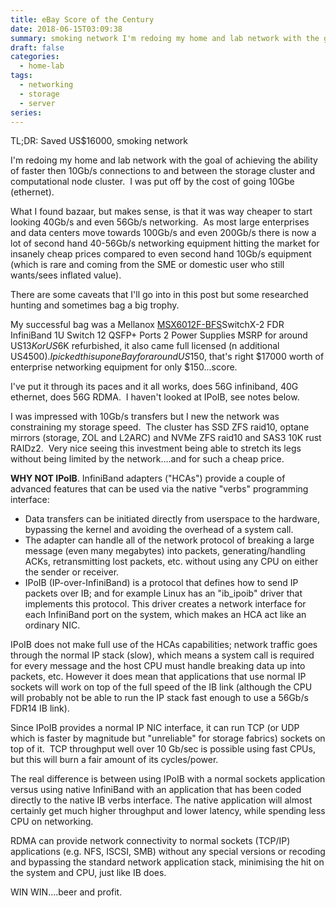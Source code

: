 ```yaml
---
title: eBay Score of the Century
date: 2018-06-15T03:09:38
summary: smoking network I'm redoing my home and lab network with the goal to go 10Gb/s.  Let's up that and go 40Gb/s and while were are at it let's take it even further with 56Gb/s....with a twist.  found Infiniband hardware cheaper then ethernet and it can do both
draft: false
categories:
  - home-lab
tags:
  - networking
  - storage
  - server
series:
---
```


TL;DR: Saved US$16000, smoking network

I'm redoing my home and lab network with the goal of achieving the ability of faster then 10Gb/s connections to and between the storage cluster and computational node cluster.  I was put off by the cost of going 10Gbe (ethernet).

What I found bazaar, but makes sense, is that it was way cheaper to start looking 40Gb/s and even 56Gb/s networking.  As most large enterprises and data centers move towards 100Gb/s and even 200Gb/s there is now a lot of second hand 40-56Gb/s networking equipment hitting the market for insanely cheap prices compared to even second hand 10Gb/s equipment (which is rare and coming from the SME or domestic user who still wants/sees inflated value).

There are some caveats that I'll go into in this post but some researched hunting and sometimes bag a big trophy.

My successful bag was a Mellanox [MSX6012F-BFS](https://store.mellanox.com/products/mellanox-msx6012f-2bfs-switchx-2-fdr-infiniband-1u-switch-12-qsfp-ports-2-power-supplies-ac-ppc460-short-depth-connector-airflow-out-rohs6.html?sku=MSX6012F-2BFS&gclid=CjwKCAjw2rjcBRBuEiwAheKeL4huzefYsBw3SvrUkZD0QZRD3fvGSY72qATk6ZVKdsimjJnE1fKIWRoCs5gQAvD_BwE)SwitchX-2 FDR InfiniBand 1U Switch 12 QSFP+ Ports 2 Power Supplies MSRP for around US$13K or US$6K refurbished, it also came full licensed (n additional US$4500).  I picked this up on eBay for around US$150, that's right $17000 worth of enterprise networking equipment for only $150...score.

I've put it through its paces and it all works, does 56G infiniband, 40G ethernet, does 56G RDMA.  I haven't looked at IPoIB, see notes below.

I was impressed with 10Gb/s transfers but I new the network was constraining my storage speed.  The cluster has SSD ZFS raid10, optane mirrors (storage, ZOL and L2ARC) and NVMe ZFS raid10 and SAS3 10K rust RAIDz2.  Very nice seeing this investment being able to stretch its legs without being limited by the network....and for such a cheap price.

**WHY NOT IPoIB**.
InfiniBand adapters ("HCAs") provide a couple of advanced features that can be used via the native "verbs" programming interface:
* Data transfers can be initiated directly from userspace to the hardware, bypassing the kernel and avoiding the overhead of a system call.
* The adapter can handle all of the network protocol of breaking a large message (even many megabytes) into packets, generating/handling ACKs, retransmitting lost packets, etc. without using any CPU on either the sender or receiver.
* IPoIB (IP-over-InfiniBand) is a protocol that defines how to send IP packets over IB; and for example Linux has an "ib\_ipoib" driver that implements this protocol. This driver creates a network interface for each InfiniBand port on the system, which makes an HCA act like an ordinary NIC.


IPoIB does not make full use of the HCAs capabilities; network traffic goes through the normal IP stack (slow), which means a system call is required for every message and the host CPU must handle breaking data up into packets, etc. However it does mean that applications that use normal IP sockets will work on top of the full speed of the IB link (although the CPU will probably not be able to run the IP stack fast enough to use a 56Gb/s FDR14 IB link).

Since IPoIB provides a normal IP NIC interface, it can run TCP (or UDP which is faster by magnitude but "unreliable" for storage fabrics) sockets on top of it.  TCP throughput well over 10 Gb/sec is possible using fast CPUs, but this will burn a fair amount of its cycles/power.

The real difference is between using IPoIB with a normal sockets application versus using native InfiniBand with an application that has been coded directly to the native IB verbs interface. The native application will almost certainly get much higher throughput and lower latency, while spending less CPU on networking.

RDMA can provide network connectivity to normal sockets (TCP/IP) applications (e.g. NFS, ISCSI, SMB) without any special versions or recoding and bypassing the standard network application stack, minimising the hit on the system and CPU, just like IB does. 

WIN WIN....beer and profit.